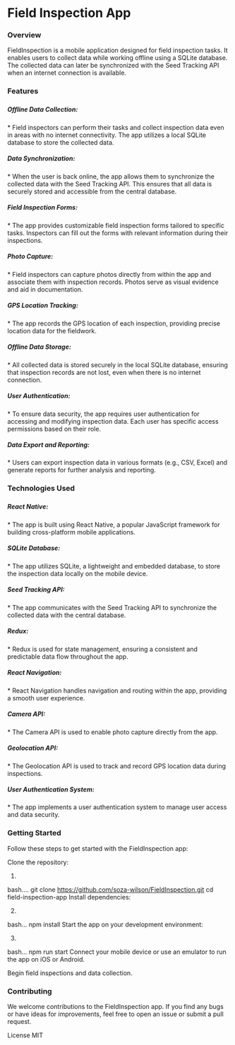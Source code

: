 <h1>Field Inspection App</h1>
<h3>Overview</h3>
<p>FieldInspection is a mobile application designed for field inspection tasks. It enables users to collect data while working offline using a SQLite database. The collected data can later be synchronized with the Seed Tracking API when an internet connection is available.</p>

<h3>Features<h3>
<h5>Offline Data Collection: </h5> * Field inspectors can perform their tasks and collect inspection data even in areas with no internet connectivity. The app utilizes a local SQLite database to store the collected data.

<h5>Data Synchronization:</h5> * When the user is back online, the app allows them to synchronize the collected data with the Seed Tracking API. This ensures that all data is securely stored and accessible from the central database.

<h5>Field Inspection Forms:</h5> * The app provides customizable field inspection forms tailored to specific tasks. Inspectors can fill out the forms with relevant information during their inspections.

<h5>Photo Capture:</h5> * Field inspectors can capture photos directly from within the app and associate them with inspection records. Photos serve as visual evidence and aid in documentation.

<h5>GPS Location Tracking:</h5> * The app records the GPS location of each inspection, providing precise location data for the fieldwork.

<h5>Offline Data Storage: </h5> * All collected data is stored securely in the local SQLite database, ensuring that inspection records are not lost, even when there is no internet connection.

<h5>User Authentication: </h5> * To ensure data security, the app requires user authentication for accessing and modifying inspection data. Each user has specific access permissions based on their role.

<h5>Data Export and Reporting: </h5> * Users can export inspection data in various formats (e.g., CSV, Excel) and generate reports for further analysis and reporting.

<h3>Technologies Used <h3>
<h5>React Native:</h5> * The app is built using React Native, a popular JavaScript framework for building cross-platform mobile applications.

<h5>SQLite Database:</h5> * The app utilizes SQLite, a lightweight and embedded database, to store the inspection data locally on the mobile device.

<h5>Seed Tracking API:</h5> * The app communicates with the Seed Tracking API to synchronize the collected data with the central database.

<h5>Redux:</h5> * Redux is used for state management, ensuring a consistent and predictable data flow throughout the app.

<h5>React Navigation: </h5> * React Navigation handles navigation and routing within the app, providing a smooth user experience.

<h5>Camera API:</h5> * The Camera API is used to enable photo capture directly from the app.

<h5>Geolocation API:</h5> * The Geolocation API is used to track and record GPS location data during inspections.

<h5>User Authentication System:</h5> * The app implements a user authentication system to manage user access and data security.

<h3>Getting Started</h3>
Follow these steps to get started with the FieldInspection app:

Clone the repository:


1.
bash....
git clone https://github.com/soza-wilson/FieldInspection.git
cd field-inspection-app
Install dependencies:

2.
bash...
npm install
Start the app on your development environment:

3.
bash...
npm run start
Connect your mobile device or use an emulator to run the app on iOS or Android.

Begin field inspections and data collection.

<h3>Contributing</h3>
We welcome contributions to the FieldInspection app. If you find any bugs or have ideas for improvements, feel free to open an issue or submit a pull request.

License MIT
